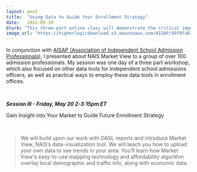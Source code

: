```yaml
---
layout: post
title:  "Using Data to Guide Your Enrollment Strategy"
date:   2022-05-16
blurb: "This three-part online class will demonstrate the critical importance of data and how you can utilize it to drive strategy and exhibit leadership to your school and board."
image_url: "https://higherlogicdownload.s3.amazonaws.com/AISAP/d8f8fa63-7504-4e46-8d7e-2e4673662c8e/UploadedImages/Event_Images/220516_DASL-Course.png"
---
```

In conjunction with [AISAP (Association of Independent School Admission Professionals)](https://www.aisap.org/events/event-description?CalendarEventKey=f5ab0f04-c369-4d3e-8ff4-2e529c21b829&Home=%2Feducate%2Fcalendar), I presented about NAIS Market View to a group of over 100 admission professionals. My session was one day of a three part workshop, which also focused on other data tools for independent school admissions officers, as well as practical ways to employ these data tools in enrollment offices.  


&nbsp;

___Session III  -  Friday, May 20 2-3:15pm ET___


Gain Insight into Your Market to Guide Future Enrollment Strategy

&nbsp;

> We will build upon our work with DASL reports and introduce Market View, NAIS’s data-visualization tool. We will teach you how to upload your own data to see trends in your area. You’ll learn how Market View's easy-to-use mapping technology and affordability algorithm overlay local demographic and traffic info, along with economic data.
